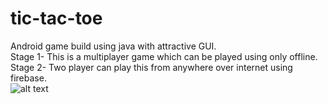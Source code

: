 # tic-tac-toe
Android game build using java with attractive GUI.  
Stage 1- This is a multiplayer game which can be played using only offline.  
Stage 2- Two player can play this from anywhere over internet using firebase.  
![alt text](https://https://github.com/rajdeepp26/tic-tac-toe/blob/master/IMG_20200424_180943.png)  
